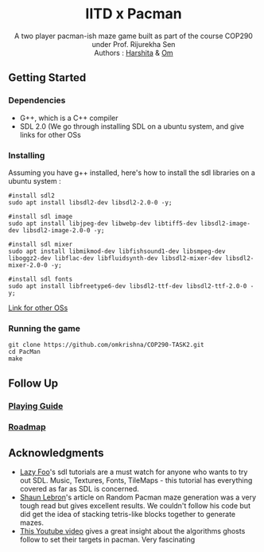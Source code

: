 <h1 align="center">IITD x Pacman</h1>
<p align="center">
  A two player pacman-ish maze game built as part of the course COP290 under Prof. Rijurekha Sen<br>
  Authors : <a href="https://github.com/Harshita2605">Harshita</a> & <a href="https://github.com/omkrishna">Om</a></p>
  
<h2>Getting Started</h2>
<h3>Dependencies</h3>
<ul>
  <li>G++, which is a C++ compiler </li>
  <li>SDL 2.0 (We go through installing SDL on a ubuntu system, and give links for other OSs </li>
</ul>
<h3>Installing</h3>
Assuming you have g++ installed, here's how to install the sdl libraries on a ubuntu system : 

```
#install sdl2
sudo apt install libsdl2-dev libsdl2-2.0-0 -y;

#install sdl image  
sudo apt install libjpeg-dev libwebp-dev libtiff5-dev libsdl2-image-dev libsdl2-image-2.0-0 -y;

#install sdl mixer  
sudo apt install libmikmod-dev libfishsound1-dev libsmpeg-dev liboggz2-dev libflac-dev libfluidsynth-dev libsdl2-mixer-dev libsdl2-mixer-2.0-0 -y;

#install sdl fonts
sudo apt install libfreetype6-dev libsdl2-ttf-dev libsdl2-ttf-2.0-0 -y;
```

<a href="https://lazyfoo.net/tutorials/SDL/01_hello_SDL/index.php">Link for other OSs </a> 
<h3>Running the game</h3>

```
git clone https://github.com/omkrishna/COP290-TASK2.git
cd PacMan
make
```


<h2> Follow Up </h2>
<h3> <a href=""> Playing Guide </a></h3>
<h3> <a href=""> Roadmap </a> </h3>

<h2>Acknowledgments</h2>
<ul>
  <li> <a href="">Lazy Foo</a>'s sdl tutorials are a must watch for anyone who wants to try out SDL. Music, Textures, Fonts, TileMaps - this tutorial has everything covered as far as SDL is concerned. </li>
  <li> <a href="https://shaunlebron.github.io/pacman-mazegen/"> Shaun Lebron</a>'s article on Random Pacman maze generation was a very tough read but gives excellent results. We couldn't follow his code but did get the idea of stacking tetris-like blocks together to generate mazes. </li>
  <li> <a href="https://www.youtube.com/watch?v=ataGotQ7ir8">This Youtube video</a> gives a great insight about the algorithms ghosts follow to set their targets in pacman. Very fascinating</li>
</ul>



